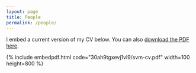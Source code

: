 ```yaml
---
layout: page
title: People
permalink: /people/
---
```


I embed a current version of my CV below. You can also [download the PDF here](https://www.dropbox.com/s/30ah9tgxevj1vl9/svm-cv.pdf).

{% include embedpdf.html code="30ah9tgxevj1vl9/svm-cv.pdf" width=100 height=800 %}


